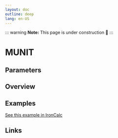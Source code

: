 ```yaml
---
layout: doc
outline: deep
lang: en-US
---
```


::: warning
**Note:** This page is under construction 🚧
:::

# MUNIT

## Parameters

## Overview

## Examples

[See this example in IronCalc](https://app.ironcalc.com/?filename=munit)

## Links